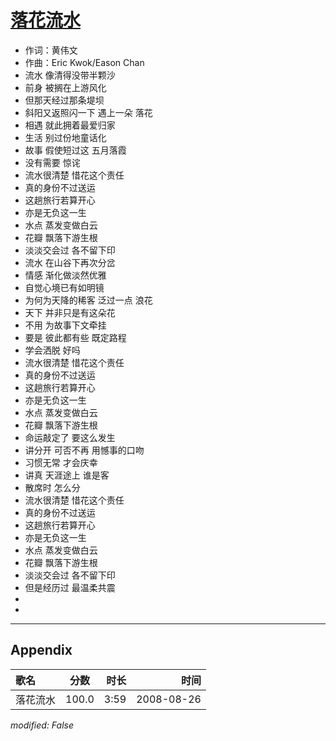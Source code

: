 # [落花流水](https://music.163.com/song?id=64922)

* 作词：黄伟文
* 作曲：Eric Kwok/Eason Chan
* 流水 像清得没带半颗沙
* 前身 被搁在上游风化
* 但那天经过那条堤坝
* 斜阳又返照闪一下 遇上一朵 落花
* 相遇 就此拥着最爱归家
* 生活 别过份地童话化
* 故事 假使短过这 五月落霞
* 没有需要 惊诧
* 流水很清楚 惜花这个责任
* 真的身份不过送运
* 这趟旅行若算开心
* 亦是无负这一生
* 水点 蒸发变做白云
* 花瓣 飘落下游生根
* 淡淡交会过 各不留下印
* 流水 在山谷下再次分岔
* 情感 渐化做淡然优雅
* 自觉心境已有如明镜
* 为何为天降的稀客 泛过一点 浪花
* 天下 并非只是有这朵花
* 不用 为故事下文牵挂
* 要是 彼此都有些 既定路程
* 学会洒脱 好吗
* 流水很清楚 惜花这个责任
* 真的身份不过送运
* 这趟旅行若算开心
* 亦是无负这一生
* 水点 蒸发变做白云
* 花瓣 飘落下游生根
* 命运敲定了 要这么发生
* 讲分开 可否不再 用憾事的口吻
* 习惯无常 才会庆幸
* 讲真 天涯途上 谁是客
* 散席时 怎么分
* 流水很清楚 惜花这个责任
* 真的身份不过送运
* 这趟旅行若算开心
* 亦是无负这一生
* 水点 蒸发变做白云
* 花瓣 飘落下游生根
* 淡淡交会过 各不留下印
* 但是经历过 最温柔共震
* 
* 


---

## Appendix

|歌名|分数|时长|时间|
|:---|:---:|---:|---:|
|落花流水|100.0|3:59|2008-08-26

*modified: False*